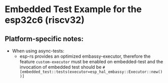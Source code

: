 # Embedded Test Example for the esp32c6 (riscv32)

## Platform-specific notes:
- When using async-tests:
  - esp-rs provides an optimized embassy-executor, therefore the feature `custom-executor` must be enabled on embedded-test and the invocation of embedded test should be `#[embedded_test::tests(executor=esp_hal_embassy::Executor::new())]`
